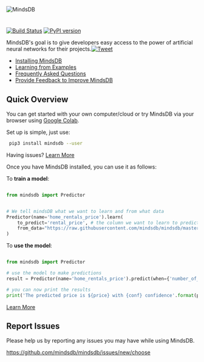 
![MindsDB](https://s3.amazonaws.com/poly-screenshots.angel.co/Project/97/872276/a27b73f6706f1926eccef19aa78173a5-original.png "MindsDB")
#

[![Build Status](https://travis-ci.org/mindsdb/mindsdb.svg?branch=master)](https://travis-ci.org/mindsdb/mindsdb)
[![PyPI version](https://badge.fury.io/py/mindsdb.svg)](https://badge.fury.io/py/mindsdb)

MindsDB's goal is to give developers easy access to the power of artificial neural networks for their projects.[![Tweet](https://img.shields.io/twitter/url/http/shields.io.svg?style=social)](https://twitter.com/intent/tweet?text=Machine%20Learning%20in%20one%20line%20of%20code%21&url=https://www.mindsdb.com&via=mindsdb&hashtags=ai,ml,machine_learning,neural_networks)

* [Installing MindsDB](docs/website/docs/Installing.md)
* [Learning from Examples](docs/website/docs/BasicExample.md)
* [Frequently Asked Questions](docs/website/docs/FAQ.md)
* [Provide Feedback to Improve MindsDB](https://mindsdb.typeform.com/to/c3CEtj)


## Quick Overview

You can get started with your own computer/cloud or try MindsDB via your browser using [Google Colab](docs/GoogleColab.md).

Set up is simple, just use:

```bash
 pip3 install mindsdb --user
```

Having issues? [Learn More](docs/Installing.md)

Once you have MindsDB installed, you can use it as follows:


To **train a model**:



```python

from mindsdb import Predictor


# We tell mindsDB what we want to learn and from what data
Predictor(name='home_rentals_price').learn(
    to_predict='rental_price', # the column we want to learn to predict given all the data in the file
    from_data="https://raw.githubusercontent.com/mindsdb/mindsdb/master/docs/examples/basic/home_rentals.csv" # the path to the file where we can learn from, (note: can be url)
)

```


To **use the model**:


```python

from mindsdb import Predictor

# use the model to make predictions
result = Predictor(name='home_rentals_price').predict(when={'number_of_rooms': 2,'number_of_bathrooms':1, 'sqft': 1190})

# you can now print the results
print('The predicted price is ${price} with {conf} confidence'.format(price=result[0]['rental_price'], conf=result[0]['rental_price_confidence']))

```


[Learn More](docs/examples/basic/README.md)

## Report Issues

Please help us by reporting any issues you may have while using MindsDB.

https://github.com/mindsdb/mindsdb/issues/new/choose
